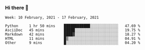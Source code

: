 ### Hi there 👋

<!--START_SECTION:waka-->
```text
Week: 10 February, 2021 - 17 February, 2021

Python     1 hr 50 mins    ████████████░░░░░░░░░░░░░   47.69 % 
AsciiDoc   45 mins         █████░░░░░░░░░░░░░░░░░░░░   19.75 % 
Markdown   42 mins         ████▓░░░░░░░░░░░░░░░░░░░░   18.27 % 
HTML       11 mins         █▒░░░░░░░░░░░░░░░░░░░░░░░   04.91 % 
Other      9 mins          █░░░░░░░░░░░░░░░░░░░░░░░░   04.20 % 
```
<!--END_SECTION:waka-->

<!--
**yqmmm/yqmmm** is a ✨ _special_ ✨ repository because its `README.md` (this file) appears on your GitHub profile.

Here are some ideas to get you started:

- 🔭 I’m currently working on ...
- 🌱 I’m currently learning ...
- 👯 I’m looking to collaborate on ...
- 🤔 I’m looking for help with ...
- 💬 Ask me about ...
- 📫 How to reach me: ...
- 😄 Pronouns: ...
- ⚡ Fun fact: ...
-->

